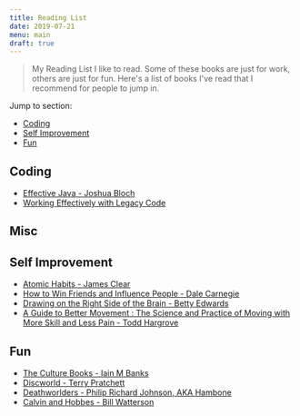```yaml
---
title: Reading List
date: 2019-07-21
menu: main
draft: true
---
```

> My Reading List
I like to read. Some of these books are just for work, others are just for fun. Here's a list of books I've read that I recommend for people to jump in.

Jump to section:
- [Coding](#coding)
- [Self Improvement](#self-improvement)
- [Fun](#fun)

## Coding
- [Effective Java - Joshua Bloch](https://www.hive.co.uk/Product/Joshua-Bloch/Effective-Java/21027244)
- [Working Effectively with Legacy Code](https://www.hive.co.uk/Product/Michael-Feathers/Working-Effectively-with-Legacy-Code/297441)

## Misc 

## Self Improvement
- [Atomic Habits - James Clear](https://www.hive.co.uk/Product/James-Clear/Atomic-Habits--The-life-changing-million-copy-bestseller/22336599)
- [How to Win Friends and Influence People - Dale Carnegie](https://www.hive.co.uk/Product/Dale-Carnegie/How-to-Win-Friends-and-Influence-People/136905)
- [Drawing on the Right Side of the Brain - Betty Edwards](https://www.hive.co.uk/Product/Betty-Edwards/Drawing-on-the-Right-Side-of-the-Brain-Workbook--Guided-P/24941044)
- [A Guide to Better Movement : The Science and Practice of Moving with More Skill and Less Pain - Todd Hargrove](https://www.hive.co.uk/Product/Todd-Hargrove/A-Guide-to-Better-Movement--The-Science-and-Practice-of-M/16135479)

## Fun
- [The Culture Books - Iain M Banks](https://www.hive.co.uk/Search?Author=Iain+M.+Banks)
- [Discworld - Terry Pratchett](https://www.hive.co.uk/Search?Author=Terry+Pratchett)
- [Deathworlders - Philip Richard Johnson, AKA Hambone](https://deathworlders.com/)
- [Calvin and Hobbes - Bill Watterson](https://www.hive.co.uk/Product/Bill-Watterson/The-Complete-Calvin-and-Hobbes/1850887)